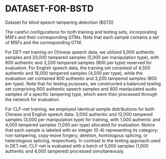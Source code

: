 # DATASET-FOR-BSTD
Dataset for blind speech tampering detection (BSTD)

The careful configurations for both training and testing sets, incorporating MSFs and their corresponding GTMs. Note that each sample contains a set of MSFs and the corresponding GTM.

For DET-net training on Chinese speech data, we utilized 5,000 authentic samples and 20,000 tampered samples (5,000 per manipulation type), with 800 authentic and 3,200 tampered samples (800 per type) reserved for evaluation. For English speech data, the training set consisted of 4,500 authentic and 18,000 tampered samples (4,500 per type), while the evaluation set contained 800 authentic and 3,200 tampered samples (800 per type). Note that for testing purposes, we constructed a balanced testing set comprising 800 authentic speech samples and 800 manipulated audio samples of a specific tampering type, which were then processed through the network for evaluation.

For CLF-net training, we employed identical sample distributions for both Chinese and English speech data: 3,000 authentic and 12,000 tampered samples (3,000 per manipulation type) for training, with 1,000 authentic and 4,000 tampered samples (1,000 per type) allocated for evaluation. Notice that each sample is labeled with an integer (0-4) representing its category: non-tampering, copy-move forgery, deletion, homologous splicing, or heterologous splicing, respectively. In contrast to the testing approach used in DET-net, CLF-net is evaluated with a batch of 5,000 samples (1,000 authentic and 4,000 tampered) processed simultaneously.
